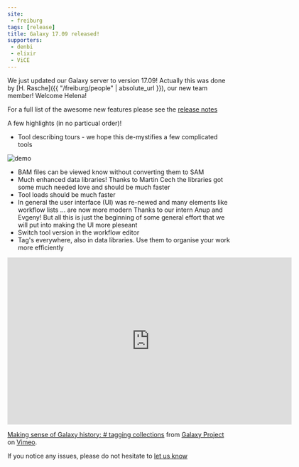 ```yaml
---
site:
 - freiburg
tags: [release]
title: Galaxy 17.09 released!
supporters:
 - denbi
 - elixir
 - ViCE
---
```


We just updated our Galaxy server to version 17.09! Actually this was done by [H. Rasche]({{ "/freiburg/people" | absolute_url }}),
our new team member! Welcome Helena!

For a full list of the awesome new features
please see the [release notes](https://docs.galaxyproject.org/en/master/releases/17.09_announce.html)

A few highlights (in no particual order)!

* Tool describing tours - we hope this de-mystifies a few complicated tools

![demo](https://cloud.githubusercontent.com/assets/7281783/25704938/bb139902-30db-11e7-8117-2bcd0601a70a.gif)

* BAM files can be viewed know without converting them to SAM
* Much enhanced data libraries! Thanks to Martin Cech the libraries got some much needed love and should be much faster
* Tool loads should be much faster
* In general the user interface (UI) was re-newed and many elements like workflow lists ... are now more modern
  Thanks to our intern Anup and Evgeny!
  But all this is just the beginning of some general effort that we will put into making the UI more pleseant
* Switch tool version in the workflow editor
* Tag's everywhere, also in data libraries. Use them to organise your work more efficiently

<iframe src="https://player.vimeo.com/video/216895965" width="640" height="376" frameborder="0" webkitallowfullscreen mozallowfullscreen allowfullscreen></iframe>
<p><a href="https://vimeo.com/216895965">Making sense of Galaxy history: # tagging collections</a> from <a href="https://vimeo.com/galaxyproject">Galaxy Project</a> on <a href="https://vimeo.com">Vimeo</a>.</p>

If you notice any issues, please do not hesitate to [let us know](mailto:galaxy@informatik.uni-freiburg.de)
